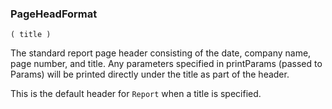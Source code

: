 ### PageHeadFormat

``` suneido
( title )
```

The standard report page header consisting of 
the date, company name, page number, and title.
Any parameters specified in printParams (passed to Params) will be printed 
directly under the title as part of the header.

This is the default header for `Report` when a title is specified.